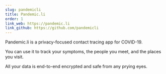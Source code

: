 ```yaml
---
slug: pandemicli
title: Pandemic.li
order: 1
link_web: https://pandemic.li
link_github: https://github.com/pandemicli
---
```


Pandemic.li is a privacy-focused contact tracing app for COVID-19.

You can use it to track your symptoms, the people you meet, and the places you visit.

All your data is end-to-end encrypted and safe from any prying eyes.
